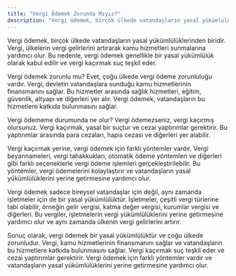 ```yaml
---
title: "Vergi Ödemek Zorunda Mıyız?"
description: "Vergi ödemek, birçok ülkede vatandaşların yasal yükümlülüklerinden biridir. Vergi, ülkelerin vergi gelirlerini artırarak kamu hizmetleri sunmalarına yardımcı olur."
---
```


Vergi ödemek, birçok ülkede vatandaşların yasal yükümlülüklerinden biridir. Vergi, ülkelerin vergi gelirlerini artırarak
kamu hizmetleri sunmalarına yardımcı olur. Bu nedenle, vergi ödemek genellikle bir yasal yükümlülük olarak kabul edilir
ve vergi kaçırmak suç teşkil eder.

Vergi ödemek zorunlu mu? Evet, çoğu ülkede vergi ödeme zorunluluğu vardır. Vergi, devletin vatandaşlara sunduğu kamu
hizmetlerinin finansmanını sağlar. Bu hizmetler arasında sağlık hizmetleri, eğitim, güvenlik, altyapı ve diğerleri yer
alır. Vergi ödemek, vatandaşların bu hizmetlere katkıda bulunmasını sağlar.

Vergi ödememe durumunda ne olur? Vergi ödemezseniz, vergi kaçırmış olursunuz. Vergi kaçırmak, yasal bir suçtur ve cezai
yaptırımlar gerektirir. Bu yaptırımlar arasında para cezaları, hapis cezası ve diğerleri yer alabilir.

Vergi kaçırmak yerine, vergi ödemek için farklı yöntemler vardır. Vergi beyannameleri, vergi tahakkukları, otomatik
ödeme yöntemleri ve diğerleri gibi farklı seçeneklerle vergi ödeme işlemleri gerçekleştirilebilir. Bu yöntemler, vergi
ödemelerini kolaylaştırır ve vatandaşların yasal yükümlülüklerini yerine getirmesine yardımcı olur.

Vergi ödemek sadece bireysel vatandaşlar için değil, aynı zamanda işletmeler için de bir yasal yükümlülüktür.
İşletmeler, çeşitli vergi türlerine tabi olabilir, örneğin gelir vergisi, katma değer vergisi, kurumlar vergisi ve
diğerleri. Bu vergiler, işletmelerin vergi yükümlülüklerini yerine getirmesine yardımcı olur ve aynı zamanda ülkenin
vergi gelirlerini artırır.

Sonuç olarak, vergi ödemek bir yasal yükümlülüktür ve çoğu ülkede zorunludur. Vergi, kamu hizmetlerinin finansmanını
sağlar ve vatandaşların bu hizmetlere katkıda bulunmasını sağlar. Vergi kaçırmak suç teşkil eder ve cezai yaptırımlar
gerektirir. Vergi ödemek için farklı yöntemler vardır ve vatandaşların yasal yükümlülüklerini yerine getirmesine
yardımcı olur.

